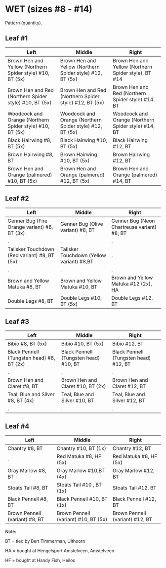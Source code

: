 # WET (sizes #8 - #14)

Pattern (quantity). 

## Leaf #1 

| Left | Middle | Right |
|------|--------|-------|
| Brown Hen and Yellow (Northern Spider style) #10, BT (5x) | Brown Hen and Yellow (Northern Spider style) #12, BT (5x) | Brown Hen and Yellow (Northern Spider style), BT #14 |
| Brown Hen and Red (Northern Spider style) #10, BT (5x) | Brown Hen and Red (Northern Spider style) #12, BT (5x) | Brown Hen and Red (Northern Spider style) #14, BT |
| Woodcock and Orange (Northern Spider style) #10, BT (5x) | Woodcock and Orange (Northern Spider style) #12, BT (5x) | Woodcock and Orange (Northern Spider style) #14, BT |
| Black Hairwing #8, BT (5x) | Black Hairwing #10, BT (5x) | Black Hairwing #12, BT |
| Brown Hairwing #8, BT | Brown Hairwing #10, BT (5x) | Brown Hairwing #12, BT |
| Brown Hen and Orange (palmered) #10, BT (5x) | Brown Hen and Orange (palmered) #12, BT (5x) | Brown Hen and Orange (palmered) #14, BT |

## Leaf #2

| Left | Middle | Right |
|------|--------|-------|
| Genner Bug (Fire Orange variant) #8, BT (3x) | Genner Bug (Olive variant) #8, BT | Genner Bug (Neon Chartreuse variant) #8, BT |
| . | . | . |
| Talisker Touchdown (Red variant) #8, BT (5x) | Talisker Touchdown (Yellow variant) #8,BT | . |
| . | . | . |
| Brown and Yellow Matuka #8, BT | Brown and Yellow Matuka #10, BT | Brown and Yellow Matuka #12 (2x), HA |
| Double Legs #8, BT | Double Legs #10, BT (5x) | Double Legs #12, BT |

## Leaf #3

| Left | Middle | Right |
|------|--------|-------|
| Bibio #8, BT (5x) | Bibio #10, BT (5x) |Bibio #12, BT |
| Black Pennell (Tungsten head) #8, BT (2x) | Black Pennell (Tungsten head) #10, BT | Black Pennell (Tungsten head) #12, BT |
| . | . | . |
| Brown Hen and Claret #8, BT | Brown Hen and Claret #10, BT (2x) | Brown Hen and Claret #12, BT |
| Teal, Blue and Silver #8, BT (4x) | Teal, Blue and Silver #10, BT | Teal, Blue and Silver #12, BT |
| . | . | . |

## Leaf #4

| Left | Middle | Right |
|------|--------|-------|
| Chantry #8, BT | Chantry #10, BT (1x) | Chantry #12, BT |
| . | Red Matuka #8, HF (5x) | Red Matuka #8, HF (5x) |
| Gray Marlow #8, BT | Gray Marlow #10,BT (4x) | Gray Marlow #12, BT |
| Stoats Tail #8, BT | Stoats Tail #10 , BT (1x) | Stoats Tail #12, BT |
| Black Pennell #8, BT | Black Pennell #10, BT (1x) | Black Pennell #12, BT |
| Brown Pennell (variant) #8, BT | Brown Pennell (variant) #10, BT (5x) | Brown Pennell (variant) #12, BT |

Note:

BT = tied by Bert Timmerman, Uithoorn 

HA = bought at Hengelsport Amstelveen, Amstelveen 

HF = bought at Handy Fish, Heiloo 
